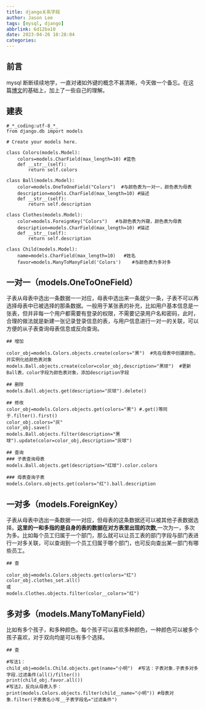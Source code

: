 ```yaml
---
title: django关系字段
author: Jason Lee
tags: [mysql, django]
abbrlink: 6d12ba10
date: 2023-04-26 10:28:04
categories:
---
```


## 前言

mysql 断断续续地学，一直对诸如外键的概念不甚清晰，今天做一个备忘。在这篇[博文](https://www.cnblogs.com/pythonxiaohu/p/5814247.html)的基础上，加上了一些自己的理解。

## 建表

```
#_*_coding:utf-8_*_
from django.db import models

# Create your models here.

class Colors(models.Model):
    colors=models.CharField(max_length=10) #蓝色
    def __str__(self):
        return self.colors

class Ball(models.Model):
    color=models.OneToOneField("Colors")  #与颜色表为一对一，颜色表为母表
    description=models.CharField(max_length=10) #描述
    def __str__(self):
        return self.description

class Clothes(models.Model):
    color=models.ForeignKey("Colors")   #与颜色表为外键，颜色表为母表
    description=models.CharField(max_length=10) #描述
    def __str__(self):
        return self.description

class Child(models.Model):
    name=models.CharField(max_length=10)   #姓名
    favor=models.ManyToManyField('Colors')    #与颜色表为多对多

```

## 一对一（models.OneToOneField）

子表从母表中选出一条数据一一对应，母表中选出来一条就少一条，子表不可以再选择母表中已被选择的那条数据。一般用于某张表的补充，比如用户基本信息是一张表，但并非每一个用户都需要有登录的权限，不需要记录用户名和密码，此时，合理的做法就是新建一张记录登录信息的表，与用户信息进行一对一的关联，可以方便的从子表查询母表信息或反向查询。

```
## 增加

color_obj=models.Colors.objects.create(colors="黑")  #先在母表中创建颜色，并实例化给颜色表对象
models.Ball.objects.create(color=color_obj,description="黑球")  #更新Ball表，color字段为颜色表对象，添加description字段

## 删除
models.Ball.objects.get(description="灰球").delete()

## 修改
color_obj=models.Colors.objects.get(colors="黑") #.get()等同于.filter().first()
color_obj.colors="灰"
color_obj.save()
models.Ball.objects.filter(description="黑球").update(color=color_obj,description="灰球")

## 查询
### 子表查询母表
models.Ball.objects.get(description="红球").color.colors

### 母表查询子表
models.Colors.objects.get(colors="红").ball.description

```

## 一对多（models.ForeignKey）

子表从母表中选出一条数据一一对应，但母表的这条数据还可以被其他子表数据选择。**这里的一和多指的是自身的表的数据在对方表里出现的次数**,一次为一，多次为多。比如每个员工归属于一个部门，那么就可以让员工表的部门字段与部门表进行一对多关联，可以查询到一个员工归属于哪个部门，也可反向查出某一部门有哪些员工。

```
## 查

color_obj=models.Colors.objects.get(colors="红")
color_obj.clothes_set.all()
或
models.Clothes.objects.filter(color__colors="红")

```

## 多对多（models.ManyToManyField）

比如有多个孩子，和多种颜色。每个孩子可以喜欢多种颜色，一种颜色可以被多个孩子喜欢，对于双向均是可以有多个选择。

```
## 查

#写法1：
child_obj=models.Child.objects.get(name="小明")  #写法：子表对象.子表多对多字段.过滤条件(all()/filter())
print(child_obj.favor.all())
#写法2，反向从母表入手：
print(models.Colors.objects.filter(child__name="小明")) #母表对象.filter(子表表名小写__子表字段名="过滤条件")
```
